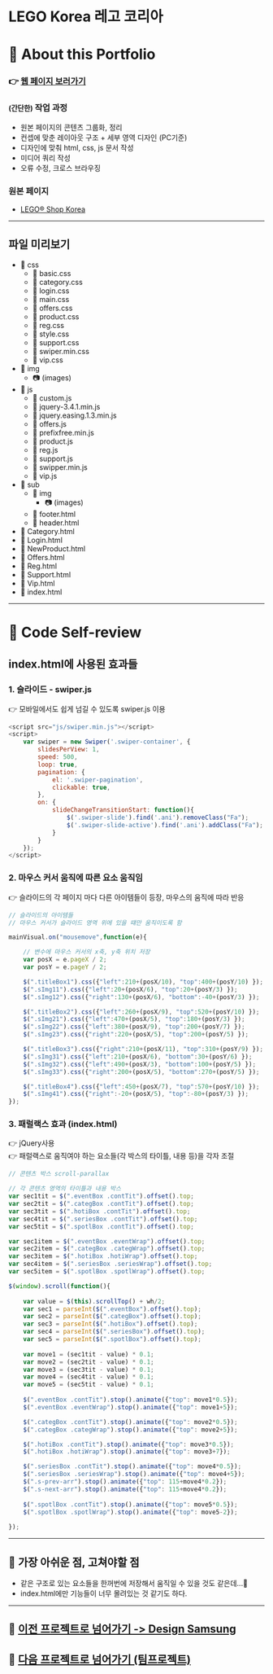 LEGO Korea 레고 코리아
=========

# 📌 About this Portfolio

### 👉 [웹 페이지 보러가기](https://user809-git.github.io/portfolio2/index.html)
### <small>(간단한)</small> 작업 과정
- 원본 페이지의 콘텐츠 그룹화, 정리
- 컨셉에 맞춘 레이아웃 구조 + 세부 영역 디자인 (PC기준)
- 디자인에 맞춰 html, css, js 문서 작성
- 미디어 쿼리 작성
- 오류 수정, 크로스 브라우징

### 원본 페이지
- [LEGO® Shop Korea](https://www.lego.com/ko-kr)

***

## 파일 미리보기
- 📁 css
  - 📄 basic.css
  - 📄 category.css
  - 📄 login.css
  - 📄 main.css
  - 📄 offers.css
  - 📄 product.css
  - 📄 reg.css
  - 📄 style.css
  - 📄 support.css
  - 📄 swiper.min.css
  - 📄 vip.css
- 📁 img
  - 📷 (images)
- 📁 js
  - 📄 custom.js
  - 📄 jquery-3.4.1.min.js
  - 📄 jquery.easing.1.3.min.js
  - 📄 offers.js
  - 📄 prefixfree.min.js
  - 📄 product.js
  - 📄 reg.js
  - 📄 support.js
  - 📄 swipper.min.js
  - 📄 vip.js
- 📁 sub
  - 📁 img
    - 📷 (images)
  - 📄 footer.html
  - 📄 header.html
- 📄 Category.html
- 📄 Login.html
- 📄 NewProduct.html
- 📄 Offers.html
- 📄 Reg.html
- 📄 Support.html
- 📄 Vip.html
- 📄 index.html

***
# 👀 Code Self-review
## index.html에 사용된 효과들

### 1. 슬라이드 - swiper.js
  👉 모바일에서도 쉽게 넘길 수 있도록 swiper.js 이용   
```js
<script src="js/swiper.min.js"></script>
<script>
    var swiper = new Swiper('.swiper-container', {
        slidesPerView: 1,
        speed: 500,
        loop: true,
        pagination: {
            el: '.swiper-pagination',
            clickable: true,
        },
        on: {
            slideChangeTransitionStart: function(){
                $('.swiper-slide').find('.ani').removeClass("Fa");
                $('.swiper-slide-active').find('.ani').addClass("Fa");
            }
        }
    });
</script>
```
### 2. 마우스 커서 움직에 따른 요소 움직임
  👉 슬라이드의 각 페이지 마다 다른 아이템들이 등장, 마우스의 움직에 따라 반응
```js
// 슬라이드의 아이템들
// 마우스 커서가 슬라이드 영역 위에 있을 떄만 움직이도록 함

mainVisual.on("mousemove",function(e){

    // 변수에 마우스 커서의 x축, y축 위치 저장
    var posX = e.pageX / 2;
    var posY = e.pageY / 2;

    $(".titleBox1").css({"left":210+(posX/10), "top":400+(posY/10) });
    $(".sImg11").css({"left":20+(posX/6), "top":20+(posY/3) });
    $(".sImg12").css({"right":130+(posX/6), "bottom":-40+(posY/3) });

    $(".titleBox2").css({"left":260+(posX/9), "top":520+(posY/10) });
    $(".sImg21").css({"left":470+(posX/5), "top":180+(posY/3) });
    $(".sImg22").css({"left":380+(posX/9), "top":200+(posY/7) });
    $(".sImg23").css({"right":220+(posX/5), "top":200+(posY/5) });

    $(".titleBox3").css({"right":210+(posX/11), "top":310+(posY/9) });
    $(".sImg31").css({"left":210+(posX/6), "bottom":30+(posY/6) });
    $(".sImg32").css({"left":490+(posX/3), "bottom":100+(posY/5) });
    $(".sImg33").css({"right":200+(posX/5), "bottom":270+(posY/5) });

    $(".titleBox4").css({"left":450+(posX/7), "top":570+(posY/10) });
    $(".sImg41").css({"right":-20+(posX/5), "top":-80+(posY/3) });
});
```

### 3. 패럴랙스 효과 (index.html)  
  👉 jQuery사용   
  👉 패럴랙스로 움직여야 하는 요소들(각 박스의 타이틀, 내용 등)을 각자 조절   
```js
// 콘텐츠 박스 scroll-parallax

// 각 콘텐츠 영역의 타이틀과 내용 박스
var sec1tit = $(".eventBox .contTit").offset().top;
var sec2tit = $(".categBox .contTit").offset().top;
var sec3tit = $(".hotiBox .contTit").offset().top;
var sec4tit = $(".seriesBox .contTit").offset().top;
var sec5tit = $(".spotlBox .contTit").offset().top;

var sec1item = $(".eventBox .eventWrap").offset().top;
var sec2item = $(".categBox .categWrap").offset().top;
var sec3item = $(".hotiBox .hotiWrap").offset().top;
var sec4item = $(".seriesBox .seriesWrap").offset().top;
var sec5item = $(".spotlBox .spotlWrap").offset().top;

$(window).scroll(function(){
    
    var value = $(this).scrollTop() + wh/2;
    var sec1 = parseInt($(".eventBox").offset().top);
    var sec2 = parseInt($(".categBox").offset().top);
    var sec3 = parseInt($(".hotiBox").offset().top);
    var sec4 = parseInt($(".seriesBox").offset().top);
    var sec5 = parseInt($(".spotlBox").offset().top);
    
    var move1 = (sec1tit - value) * 0.1;
    var move2 = (sec2tit - value) * 0.1;
    var move3 = (sec3tit - value) * 0.1;
    var move4 = (sec4tit - value) * 0.1;
    var move5 = (sec5tit - value) * 0.1;
    
    $(".eventBox .contTit").stop().animate({"top": move1*0.5});
    $(".eventBox .eventWrap").stop().animate({"top": move1+5});

    $(".categBox .contTit").stop().animate({"top": move2*0.5});
    $(".categBox .categWrap").stop().animate({"top": move2+5});

    $(".hotiBox .contTit").stop().animate({"top": move3*0.5});
    $(".hotiBox .hotiWrap").stop().animate({"top": move3+7});

    $(".seriesBox .contTit").stop().animate({"top": move4*0.5});
    $(".seriesBox .seriesWrap").stop().animate({"top": move4+5});
    $(".s-prev-arr").stop().animate({"top": 115+move4*0.2});
    $(".s-next-arr").stop().animate({"top": 115+move4*0.2});
    
    $(".spotlBox .contTit").stop().animate({"top": move5*0.5});
    $(".spotlBox .spotlWrap").stop().animate({"top": move5-2});
    
});
```



***
## 💬 가장 아쉬운 점, 고쳐야할 점
+ 같은 구조로 있는 요소들을 한꺼번에 저장해서 움직일 수 있을 것도 같은데...🤔
+ index.html에만 기능들이 너무 몰려있는 것 같기도 하다.

***

## 👋 [이전 프로젝트로 넘어가기 -> Design Samsung](https://github.com/user809-git/portfolio1)
## 👋 [다음 프로젝트로 넘어가기 (팀프로젝트)](https://github.com/user809-git/portfolioA)